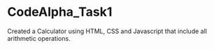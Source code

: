 # CodeAlpha_Task1
Created a Calculator using HTML, CSS and Javascript that include all arithmetic operations.
